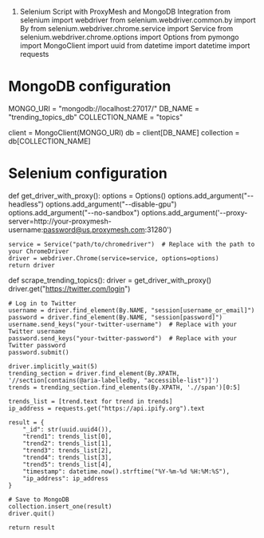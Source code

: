 1. Selenium Script with ProxyMesh and MongoDB Integration
from selenium import webdriver
from selenium.webdriver.common.by import By
from selenium.webdriver.chrome.service import Service
from selenium.webdriver.chrome.options import Options
from pymongo import MongoClient
import uuid
from datetime import datetime
import requests

# MongoDB configuration
MONGO_URI = "mongodb://localhost:27017/"
DB_NAME = "trending_topics_db"
COLLECTION_NAME = "topics"

client = MongoClient(MONGO_URI)
db = client[DB_NAME]
collection = db[COLLECTION_NAME]

# Selenium configuration
def get_driver_with_proxy():
    options = Options()
    options.add_argument("--headless")
    options.add_argument("--disable-gpu")
    options.add_argument("--no-sandbox")
    options.add_argument('--proxy-server=http://your-proxymesh-username:password@us.proxymesh.com:31280')

    service = Service("path/to/chromedriver")  # Replace with the path to your ChromeDriver
    driver = webdriver.Chrome(service=service, options=options)
    return driver

def scrape_trending_topics():
    driver = get_driver_with_proxy()
    driver.get("https://twitter.com/login")

    # Log in to Twitter
    username = driver.find_element(By.NAME, "session[username_or_email]")
    password = driver.find_element(By.NAME, "session[password]")
    username.send_keys("your-twitter-username")  # Replace with your Twitter username
    password.send_keys("your-twitter-password")  # Replace with your Twitter password
    password.submit()

    driver.implicitly_wait(5)
    trending_section = driver.find_element(By.XPATH, '//section[contains(@aria-labelledby, "accessible-list")]')
    trends = trending_section.find_elements(By.XPATH, './/span')[0:5]

    trends_list = [trend.text for trend in trends]
    ip_address = requests.get("https://api.ipify.org").text

    result = {
        "_id": str(uuid.uuid4()),
        "trend1": trends_list[0],
        "trend2": trends_list[1],
        "trend3": trends_list[2],
        "trend4": trends_list[3],
        "trend5": trends_list[4],
        "timestamp": datetime.now().strftime("%Y-%m-%d %H:%M:%S"),
        "ip_address": ip_address
    }

    # Save to MongoDB
    collection.insert_one(result)
    driver.quit()

    return result
